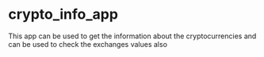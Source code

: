 # crypto_info_app
This app can be used to get the information about the cryptocurrencies and can be used to check the exchanges values also 
